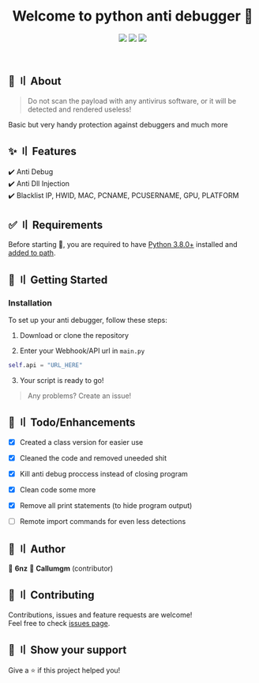 <h1 align="center">Welcome to python anti debugger 👋</h1>
<p align="center">
  <img src="https://img.shields.io/badge/version-2.3.0-blue.svg?cacheSeconds=2592000" >
  <img src="https://img.shields.io/badge/Maintained%3F-kinda-yellow.svg" >
  <img src="https://img.shields.io/github/last-commit/6nz/python-anti-debugger">
</p>
<br>



## :dart: 〢 About ##

> Do not scan the payload with any antivirus software, or it will be detected and rendered useless!

Basic but very handy protection against debuggers and much more <br>

## :sparkles: 〢 Features ##

:heavy_check_mark: Anti Debug\
:heavy_check_mark: Anti Dll Injection\
:heavy_check_mark: Blacklist IP, HWID, MAC, PCNAME, PCUSERNAME, GPU, PLATFORM


## :white_check_mark: 〢 Requirements ##

Before starting :checkered_flag:, you are required to have [Python 3.8.0+](https://www.python.org/downloads/release/python-380/) installed and [added to path](https://docs.blender.org/manual/en/latest/_images/about_contribute_install_windows_installer.png).


## :file_folder: 〢 Getting Started ##

### Installation ###

To set up your anti debugger, follow these steps:

1. Download or clone the repository

2. Enter your Webhook/API url in `main.py`
```python
self.api = "URL_HERE"
```

3. Your script is ready to go!

> Any problems? Create an issue!


## :pushpin: 〢 Todo/Enhancements ##

- [x] Created a class version for easier use
- [x] Cleaned the code and removed uneeded shit
- [x] Kill anti debug proccess instead of closing program
- [x] Clean code some more
- [x] Remove all print statements (to hide program output)
- [ ] Remote import commands for even less detections


## 👤 〢 Author ##

 👤 **6nz** 
 👤 **Callumgm** (contributor)
   


## 🤝 〢 Contributing ##
Contributions, issues and feature requests are welcome!<br />Feel free to check
[issues page](https://github.com/6nz/python-anti-debugger/issues).  


## 🌟 〢 Show your support ##
Give a ⭐️ if this project helped you! 
